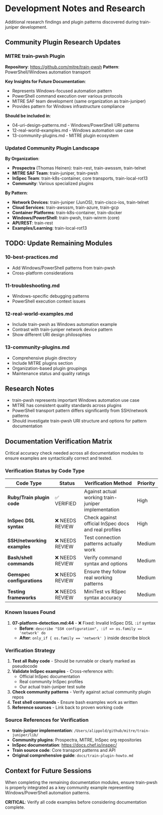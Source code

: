 # Development Notes and Research

Additional research findings and plugin patterns discovered during train-juniper development.

## Community Plugin Research Updates

### MITRE train-pwsh Plugin

**Repository**: https://github.com/mitre/train-pwsh
**Pattern**: PowerShell/Windows automation transport

**Key Insights for Future Documentation**:
- Represents Windows-focused automation pattern
- PowerShell command execution over various protocols
- MITRE SAF team development (same organization as train-juniper)
- Provides pattern for Windows infrastructure compliance

**Should be included in**:
- 04-uri-design-patterns.md - Windows/PowerShell URI patterns
- 12-real-world-examples.md - Windows automation use case
- 13-community-plugins.md - MITRE plugin ecosystem

### Updated Community Plugin Landscape

**By Organization**:
- **Prospectra** (Thomas Heinen): train-rest, train-awsssm, train-telnet
- **MITRE SAF Team**: train-juniper, train-pwsh
- **InSpec Team**: train-k8s-container, core transports, train-local-rot13
- **Community**: Various specialized plugins

**By Pattern**:
- **Network Devices**: train-juniper (JunOS), train-cisco-ios, train-telnet
- **Cloud Services**: train-awsssm, train-azure, train-gcp
- **Container Platforms**: train-k8s-container, train-docker
- **Windows/PowerShell**: train-pwsh, train-winrm (core)
- **API/REST**: train-rest
- **Examples/Learning**: train-local-rot13

## TODO: Update Remaining Modules

### 10-best-practices.md
- Add Windows/PowerShell patterns from train-pwsh
- Cross-platform considerations

### 11-troubleshooting.md  
- Windows-specific debugging patterns
- PowerShell execution context issues

### 12-real-world-examples.md
- Include train-pwsh as Windows automation example
- Contrast with train-juniper network device pattern
- Show different URI design philosophies

### 13-community-plugins.md
- Comprehensive plugin directory
- Include MITRE plugins section
- Organization-based plugin groupings
- Maintenance status and quality ratings

## Research Notes

- train-pwsh represents important Windows automation use case
- MITRE has consistent quality standards across plugins
- PowerShell transport pattern differs significantly from SSH/network patterns
- Should investigate train-pwsh URI structure and options for pattern documentation

## Documentation Verification Matrix

Critical accuracy check needed across all documentation modules to ensure examples are syntactically correct and tested.

### Verification Status by Code Type

| Code Type | Status | Verification Method | Priority |
|-----------|--------|---------------------|----------|
| **Ruby/Train plugin code** | ✅ VERIFIED | Against actual working train-juniper implementation | High |
| **InSpec DSL syntax** | ❌ NEEDS REVIEW | Check against official InSpec docs and real profiles | High |
| **SSH/networking examples** | ❌ NEEDS REVIEW | Test connection patterns actually work | Medium |
| **Bash/shell commands** | ❌ NEEDS REVIEW | Verify command syntax and options | Medium |
| **Gemspec configurations** | ❌ NEEDS REVIEW | Ensure they follow real working patterns | Medium |
| **Testing frameworks** | ❌ NEEDS REVIEW | MiniTest vs RSpec syntax accuracy | Medium |

### Known Issues Found

1. **07-platform-detection.md:44** - ❌ Fixed: Invalid InSpec DSL `:if` syntax
   - **Before**: `describe "SSH configuration", :if => os.family == 'network' do`
   - **After**: `only_if { os.family == 'network' }` inside describe block

### Verification Strategy

1. **Test all Ruby code** - Should be runnable or clearly marked as pseudocode
2. **Validate InSpec examples** - Cross-reference with:
   - Official InSpec documentation
   - Real community InSpec profiles  
   - Our actual train-juniper test suite
3. **Check community patterns** - Verify against actual community plugin repos
4. **Test shell commands** - Ensure bash examples work as written
5. **Reference sources** - Link back to proven working code

### Source References for Verification

- **train-juniper implementation**: `/Users/alippold/github/mitre/train-juniper/lib/`
- **Community plugins**: Prospectra, MITRE, InSpec org repositories
- **InSpec documentation**: https://docs.chef.io/inspec/
- **Train source code**: Core transport patterns and API
- **Original comprehensive guide**: `docs/train-plugin-howto.md`

## Context for Future Sessions

When completing the remaining documentation modules, ensure train-pwsh is properly integrated as a key community example representing Windows/PowerShell automation patterns.

**CRITICAL**: Verify all code examples before considering documentation complete.